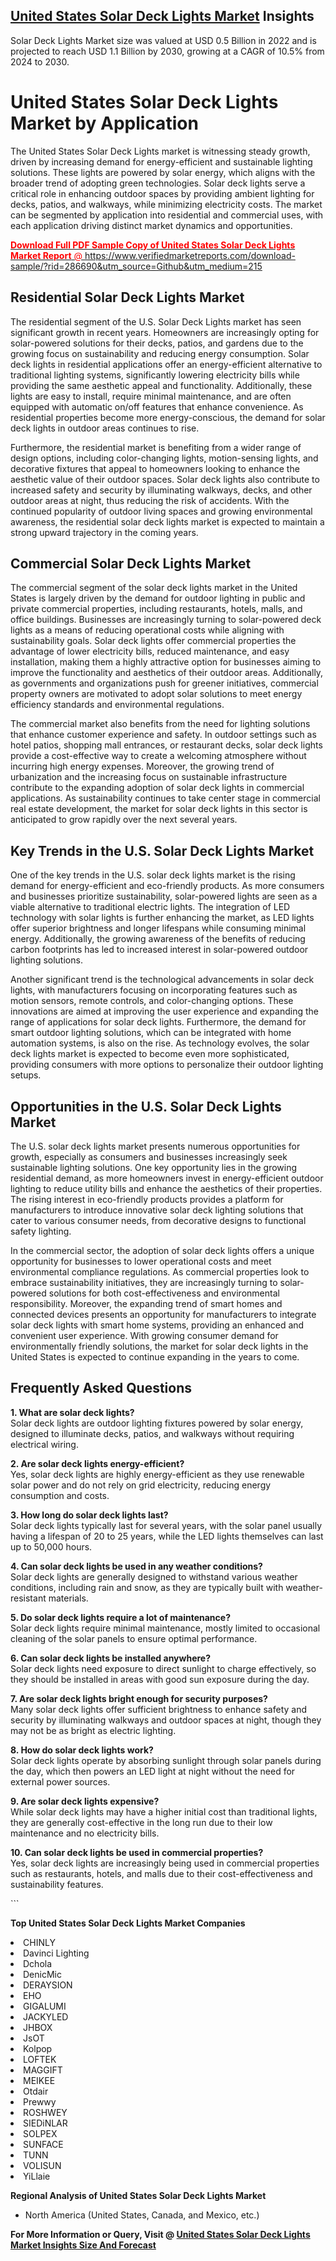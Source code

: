 <h2><a href="https://www.verifiedmarketreports.com/download-sample/?rid=286690&amp;utm_source=Github&amp;utm_medium=215" target="_blank">United States Solar Deck Lights Market</a> Insights</h2><p>Solar Deck Lights Market size was valued at USD 0.5 Billion in 2022 and is projected to reach USD 1.1 Billion by 2030, growing at a CAGR of 10.5% from 2024 to 2030.</p><p> <h1>United States Solar Deck Lights Market by Application</h1> <p>The United States Solar Deck Lights market is witnessing steady growth, driven by increasing demand for energy-efficient and sustainable lighting solutions. These lights are powered by solar energy, which aligns with the broader trend of adopting green technologies. Solar deck lights serve a critical role in enhancing outdoor spaces by providing ambient lighting for decks, patios, and walkways, while minimizing electricity costs. The market can be segmented by application into residential and commercial uses, with each application driving distinct market dynamics and opportunities. <a href="#"><p><span class=""><span style="color: #ff0000;"><strong>Download Full PDF Sample Copy of United States Solar Deck Lights Market Report</strong> @ </span><a href="https://www.verifiedmarketreports.com/download-sample/?rid=286690&amp;utm_source=Github&amp;utm_medium=215" target="_blank">https://www.verifiedmarketreports.com/download-sample/?rid=286690&amp;utm_source=Github&amp;utm_medium=215</a></span></p></a></p> <h2>Residential Solar Deck Lights Market</h2> <p>The residential segment of the U.S. Solar Deck Lights market has seen significant growth in recent years. Homeowners are increasingly opting for solar-powered solutions for their decks, patios, and gardens due to the growing focus on sustainability and reducing energy consumption. Solar deck lights in residential applications offer an energy-efficient alternative to traditional lighting systems, significantly lowering electricity bills while providing the same aesthetic appeal and functionality. Additionally, these lights are easy to install, require minimal maintenance, and are often equipped with automatic on/off features that enhance convenience. As residential properties become more energy-conscious, the demand for solar deck lights in outdoor areas continues to rise.</p> <p>Furthermore, the residential market is benefiting from a wider range of design options, including color-changing lights, motion-sensing lights, and decorative fixtures that appeal to homeowners looking to enhance the aesthetic value of their outdoor spaces. Solar deck lights also contribute to increased safety and security by illuminating walkways, decks, and other outdoor areas at night, thus reducing the risk of accidents. With the continued popularity of outdoor living spaces and growing environmental awareness, the residential solar deck lights market is expected to maintain a strong upward trajectory in the coming years.</p> <h2>Commercial Solar Deck Lights Market</h2> <p>The commercial segment of the solar deck lights market in the United States is largely driven by the demand for outdoor lighting in public and private commercial properties, including restaurants, hotels, malls, and office buildings. Businesses are increasingly turning to solar-powered deck lights as a means of reducing operational costs while aligning with sustainability goals. Solar deck lights offer commercial properties the advantage of lower electricity bills, reduced maintenance, and easy installation, making them a highly attractive option for businesses aiming to improve the functionality and aesthetics of their outdoor areas. Additionally, as governments and organizations push for greener initiatives, commercial property owners are motivated to adopt solar solutions to meet energy efficiency standards and environmental regulations.</p> <p>The commercial market also benefits from the need for lighting solutions that enhance customer experience and safety. In outdoor settings such as hotel patios, shopping mall entrances, or restaurant decks, solar deck lights provide a cost-effective way to create a welcoming atmosphere without incurring high energy expenses. Moreover, the growing trend of urbanization and the increasing focus on sustainable infrastructure contribute to the expanding adoption of solar deck lights in commercial applications. As sustainability continues to take center stage in commercial real estate development, the market for solar deck lights in this sector is anticipated to grow rapidly over the next several years.</p> <h2>Key Trends in the U.S. Solar Deck Lights Market</h2> <p>One of the key trends in the U.S. solar deck lights market is the rising demand for energy-efficient and eco-friendly products. As more consumers and businesses prioritize sustainability, solar-powered lights are seen as a viable alternative to traditional electric lights. The integration of LED technology with solar lights is further enhancing the market, as LED lights offer superior brightness and longer lifespans while consuming minimal energy. Additionally, the growing awareness of the benefits of reducing carbon footprints has led to increased interest in solar-powered outdoor lighting solutions.</p> <p>Another significant trend is the technological advancements in solar deck lights, with manufacturers focusing on incorporating features such as motion sensors, remote controls, and color-changing options. These innovations are aimed at improving the user experience and expanding the range of applications for solar deck lights. Furthermore, the demand for smart outdoor lighting solutions, which can be integrated with home automation systems, is also on the rise. As technology evolves, the solar deck lights market is expected to become even more sophisticated, providing consumers with more options to personalize their outdoor lighting setups.</p> <h2>Opportunities in the U.S. Solar Deck Lights Market</h2> <p>The U.S. solar deck lights market presents numerous opportunities for growth, especially as consumers and businesses increasingly seek sustainable lighting solutions. One key opportunity lies in the growing residential demand, as more homeowners invest in energy-efficient outdoor lighting to reduce utility bills and enhance the aesthetics of their properties. The rising interest in eco-friendly products provides a platform for manufacturers to introduce innovative solar deck lighting solutions that cater to various consumer needs, from decorative designs to functional safety lighting.</p> <p>In the commercial sector, the adoption of solar deck lights offers a unique opportunity for businesses to lower operational costs and meet environmental compliance regulations. As commercial properties look to embrace sustainability initiatives, they are increasingly turning to solar-powered solutions for both cost-effectiveness and environmental responsibility. Moreover, the expanding trend of smart homes and connected devices presents an opportunity for manufacturers to integrate solar deck lights with smart home systems, providing an enhanced and convenient user experience. With growing consumer demand for environmentally friendly solutions, the market for solar deck lights in the United States is expected to continue expanding in the years to come.</p> <h2>Frequently Asked Questions</h2> <p><strong>1. What are solar deck lights?</strong><br> Solar deck lights are outdoor lighting fixtures powered by solar energy, designed to illuminate decks, patios, and walkways without requiring electrical wiring.</p> <p><strong>2. Are solar deck lights energy-efficient?</strong><br> Yes, solar deck lights are highly energy-efficient as they use renewable solar power and do not rely on grid electricity, reducing energy consumption and costs.</p> <p><strong>3. How long do solar deck lights last?</strong><br> Solar deck lights typically last for several years, with the solar panel usually having a lifespan of 20 to 25 years, while the LED lights themselves can last up to 50,000 hours.</p> <p><strong>4. Can solar deck lights be used in any weather conditions?</strong><br> Solar deck lights are generally designed to withstand various weather conditions, including rain and snow, as they are typically built with weather-resistant materials.</p> <p><strong>5. Do solar deck lights require a lot of maintenance?</strong><br> Solar deck lights require minimal maintenance, mostly limited to occasional cleaning of the solar panels to ensure optimal performance.</p> <p><strong>6. Can solar deck lights be installed anywhere?</strong><br> Solar deck lights need exposure to direct sunlight to charge effectively, so they should be installed in areas with good sun exposure during the day.</p> <p><strong>7. Are solar deck lights bright enough for security purposes?</strong><br> Many solar deck lights offer sufficient brightness to enhance safety and security by illuminating walkways and outdoor spaces at night, though they may not be as bright as electric lighting.</p> <p><strong>8. How do solar deck lights work?</strong><br> Solar deck lights operate by absorbing sunlight through solar panels during the day, which then powers an LED light at night without the need for external power sources.</p> <p><strong>9. Are solar deck lights expensive?</strong><br> While solar deck lights may have a higher initial cost than traditional lights, they are generally cost-effective in the long run due to their low maintenance and no electricity bills.</p> <p><strong>10. Can solar deck lights be used in commercial properties?</strong><br> Yes, solar deck lights are increasingly being used in commercial properties such as restaurants, hotels, and malls due to their cost-effectiveness and sustainability features.</p> ```</p><p><strong>Top United States Solar Deck Lights Market Companies</strong></p><div data-test-id=""><p><li>CHINLY</li><li> Davinci Lighting</li><li> Dchola</li><li> DenicMic</li><li> DERAYSION</li><li> EHO</li><li> GIGALUMI</li><li> JACKYLED</li><li> JHBOX</li><li> JsOT</li><li> Kolpop</li><li> LOFTEK</li><li> MAGGIFT</li><li> MEIKEE</li><li> Otdair</li><li> Prewwy</li><li> ROSHWEY</li><li> SIEDiNLAR</li><li> SOLPEX</li><li> SUNFACE</li><li> TUNN</li><li> VOLISUN</li><li> YiLlaie</li></p><div><strong>Regional Analysis of&nbsp;United States Solar Deck Lights Market</strong></div><ul><li dir="ltr"><p dir="ltr">North America&nbsp;(United States, Canada, and Mexico, etc.)</p></li></ul><p><strong>For More Information or Query, Visit @&nbsp;</strong><strong><a href="https://www.verifiedmarketreports.com/product/solar-deck-lights-market/?utm_source=Github&amp;utm_medium=215" target="_blank">United States Solar Deck Lights Market Insights Size And Forecast</a></strong></p></div>
